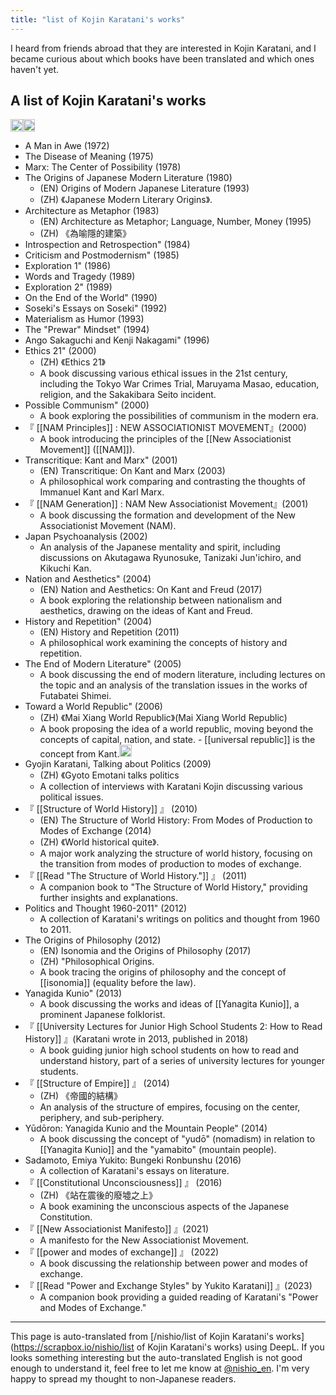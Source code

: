 ```yaml
---
title: "list of Kojin Karatani's works"
---
```


I heard from friends abroad that they are interested in Kojin Karatani, and I became curious about which books have been translated and which ones haven't yet.

## A list of Kojin Karatani's works
<img src='https://scrapbox.io/api/pages/nishio-en/claude/icon' alt='claude.icon' height="19.5"/><img src='https://scrapbox.io/api/pages/nishio-en/nishio/icon' alt='nishio.icon' height="19.5"/>

- A Man in Awe (1972)
- The Disease of Meaning (1975)
- Marx: The Center of Possibility (1978)
- The Origins of Japanese Modern Literature (1980)
    - (EN) Origins of Modern Japanese Literature (1993)
    - (ZH) 《Japanese Modern Literary Origins》.
- Architecture as Metaphor (1983)
    - (EN) Architecture as Metaphor; Language, Number, Money (1995)
    - (ZH) 《為喻隱的建築》
- Introspection and Retrospection" (1984)
- Criticism and Postmodernism" (1985)
- Exploration 1" (1986)
- Words and Tragedy (1989)
- Exploration 2" (1989)
- On the End of the World" (1990)
- Soseki's Essays on Soseki" (1992)
- Materialism as Humor (1993)
- The "Prewar" Mindset" (1994)
- Ango Sakaguchi and Kenji Nakagami" (1996)
- Ethics 21" (2000)
    - (ZH) 《Ethics 21》
    - A book discussing various ethical issues in the 21st century, including the Tokyo War Crimes Trial, Maruyama Masao, education, religion, and the Sakakibara Seito incident.
- Possible Communism" (2000)
    - A book exploring the possibilities of communism in the modern era.
- 『 [[NAM Principles]] : NEW ASSOCIATIONIST MOVEMENT』(2000)
    - A book introducing the principles of the [[New Associationist Movement]] ([[NAM]]).
- Transcritique: Kant and Marx" (2001)
    - (EN) Transcritique: On Kant and Marx (2003)
    - A philosophical work comparing and contrasting the thoughts of Immanuel Kant and Karl Marx.
- 『 [[NAM Generation]] : NAM New Associationist Movement』(2001)
    - A book discussing the formation and development of the New Associationist Movement (NAM).
- Japan Psychoanalysis (2002)
    - An analysis of the Japanese mentality and spirit, including discussions on Akutagawa Ryunosuke, Tanizaki Jun'ichiro, and Kikuchi Kan.
- Nation and Aesthetics" (2004)
    - (EN) Nation and Aesthetics: On Kant and Freud (2017)
    - A book exploring the relationship between nationalism and aesthetics, drawing on the ideas of Kant and Freud.
- History and Repetition" (2004)
    - (EN) History and Repetition (2011)
    - A philosophical work examining the concepts of history and repetition.
- The End of Modern Literature" (2005)
    - A book discussing the end of modern literature, including lectures on the topic and an analysis of the translation issues in the works of Futabatei Shimei.
- Toward a World Republic" (2006)
    - (ZH) 《Mai Xiang World Republic》(Mai Xiang World Republic)
    - A book proposing the idea of a world republic, moving beyond the concepts of capital, nation, and state.
            - [[universal republic]]  is the concept from Kant.<img src='https://scrapbox.io/api/pages/nishio-en/nishio/icon' alt='nishio.icon' height="19.5"/>
- Gyojin Karatani, Talking about Politics (2009)
    - (ZH) 《Gyoto Emotani talks politics
    - A collection of interviews with Karatani Kojin discussing various political issues.
- 『 [[Structure of World History]] 』 (2010)
    - (EN) The Structure of World History: From Modes of Production to Modes of Exchange (2014)
    - (ZH) 《World historical quite》.
    - A major work analyzing the structure of world history, focusing on the transition from modes of production to modes of exchange.
- 『 [[Read "The Structure of World History."]] 』 (2011)
    - A companion book to "The Structure of World History," providing further insights and explanations.
- Politics and Thought 1960-2011" (2012)
    - A collection of Karatani's writings on politics and thought from 1960 to 2011.
- The Origins of Philosophy (2012)
    - (EN) Isonomia and the Origins of Philosophy (2017)
    - (ZH) "Philosophical Origins.
    - A book tracing the origins of philosophy and the concept of [[isonomia]] (equality before the law).
- Yanagida Kunio" (2013)
    - A book discussing the works and ideas of [[Yanagita Kunio]], a prominent Japanese folklorist.
- 『 [[University Lectures for Junior High School Students 2: How to Read History]] 』(Karatani wrote in 2013, published in 2018)
    - A book guiding junior high school students on how to read and understand history, part of a series of university lectures for younger students.
- 『 [[Structure of Empire]] 』 (2014)
    - (ZH) 《帝國的結構》
    - An analysis of the structure of empires, focusing on the center, periphery, and sub-periphery.
- Yūdōron: Yanagida Kunio and the Mountain People" (2014)
    - A book discussing the concept of "yudō" (nomadism) in relation to [[Yanagita Kunio]] and the "yamabito" (mountain people).
- Sadamoto, Emiya Yukito: Bungeki Ronbunshu (2016)
    - A collection of Karatani's essays on literature.
- 『 [[Constitutional Unconsciousness]] 』 (2016)
    - (ZH) 《站在震後的廢墟之上》
    - A book examining the unconscious aspects of the Japanese Constitution.
- 『 [[New Associationist Manifesto]] 』(2021)
    - A manifesto for the New Associationist Movement.
- 『 [[power and modes of exchange]] 』 (2022)
    - A book discussing the relationship between power and modes of exchange.
- 『 [[Read "Power and Exchange Styles" by Yukito Karatani]] 』(2023)
    - A companion book providing a guided reading of Karatani's "Power and Modes of Exchange."
---
This page is auto-translated from [/nishio/list of Kojin Karatani's works](https://scrapbox.io/nishio/list of Kojin Karatani's works) using DeepL. If you looks something interesting but the auto-translated English is not good enough to understand it, feel free to let me know at [@nishio_en](https://twitter.com/nishio_en). I'm very happy to spread my thought to non-Japanese readers.